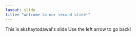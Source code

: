 ```yaml
---
layout: slide
title: "welcome to our second slide!"
---
```

This is akshaytodawal's slide
Use the left arrow to go back!